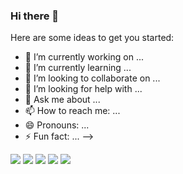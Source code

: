 ### Hi there 👋

Here are some ideas to get you started:

- 🔭 I’m currently working on ...
- 🌱 I’m currently learning ...
- 👯 I’m looking to collaborate on ...
- 🤔 I’m looking for help with ...
- 💬 Ask me about ...
- 📫 How to reach me: ...
- 😄 Pronouns: ...
- ⚡ Fun fact: ...
-->

<img src="https://img.shields.io/badge/unity-FFFFFF?style=for-the-badge&logo=Unity&logoColor=white"> 

<img src="https://img.shields.io/badge/Java-007396?style=for-the-badge&logo=java&logoColor=white"> 

<img src="https://img.shields.io/badge/java-007396?style=for-the-badge&logo=java&logoColor=white">


<img src="https://img.shields.io/badge/c++-00599C?style=for-the-badge&logo=c%2B%2B&logoColor=white">


<img src="https://img.shields.io/badge/python-3776AB?style=for-the-badge&logo=python&logoColor=white">
